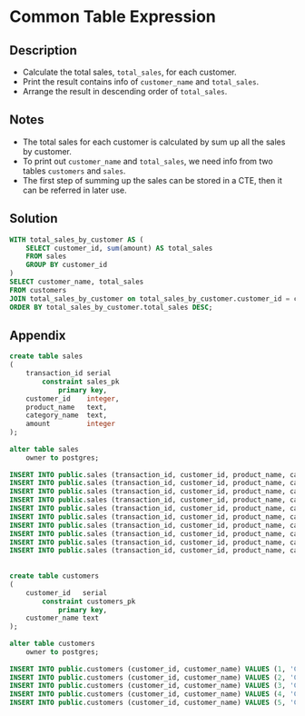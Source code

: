 # Common Table Expression

## Description

* Calculate the total sales, ``total_sales``, for each customer.
* Print the result contains info of ``customer_name`` and ``total_sales``.
* Arrange the result in descending order of ``total_sales``.

## Notes

* The total sales for each customer is calculated by sum up all the sales by customer.
* To print out ``customer_name`` and ``total_sales``, we need info from two tables ``customers`` and ``sales``.
* The first step of summing up the sales can be stored in a CTE, then it can be referred in later use.

## Solution

```sql
WITH total_sales_by_customer AS (
    SELECT customer_id, sum(amount) AS total_sales
    FROM sales
    GROUP BY customer_id
)
SELECT customer_name, total_sales
FROM customers
JOIN total_sales_by_customer on total_sales_by_customer.customer_id = customers.customer_id
ORDER BY total_sales_by_customer.total_sales DESC;
```

## Appendix

```sql
create table sales
(
    transaction_id serial
        constraint sales_pk
            primary key,
    customer_id    integer,
    product_name   text,
    category_name  text,
    amount         integer
);
 
alter table sales
    owner to postgres;
 
INSERT INTO public.sales (transaction_id, customer_id, product_name, category_name, amount) VALUES (1, 1, 'Product A', 'Category 1', 10);
INSERT INTO public.sales (transaction_id, customer_id, product_name, category_name, amount) VALUES (2, 2, 'Product B', 'Category 1', 15);
INSERT INTO public.sales (transaction_id, customer_id, product_name, category_name, amount) VALUES (3, 3, 'Product C', 'Category 2', 20);
INSERT INTO public.sales (transaction_id, customer_id, product_name, category_name, amount) VALUES (4, 4, 'Product D', 'Category 2', 12);
INSERT INTO public.sales (transaction_id, customer_id, product_name, category_name, amount) VALUES (5, 5, 'Product E', 'Category 3', 7);
INSERT INTO public.sales (transaction_id, customer_id, product_name, category_name, amount) VALUES (6, 1, 'Product F', 'Category 3', 5);
INSERT INTO public.sales (transaction_id, customer_id, product_name, category_name, amount) VALUES (7, 2, 'Product G', 'Category 4', 18);
INSERT INTO public.sales (transaction_id, customer_id, product_name, category_name, amount) VALUES (8, 3, 'Product H', 'Category 4', 22);
INSERT INTO public.sales (transaction_id, customer_id, product_name, category_name, amount) VALUES (9, 4, 'Product I', 'Category 5', 12);
INSERT INTO public.sales (transaction_id, customer_id, product_name, category_name, amount) VALUES (10, 5, 'Product J', 'Ctegory 5', 8);
 
 
create table customers
(
    customer_id   serial
        constraint customers_pk
            primary key,
    customer_name text
);
 
alter table customers
    owner to postgres;
 
INSERT INTO public.customers (customer_id, customer_name) VALUES (1, 'Customer A');
INSERT INTO public.customers (customer_id, customer_name) VALUES (2, 'Customer B');
INSERT INTO public.customers (customer_id, customer_name) VALUES (3, 'Customer C');
INSERT INTO public.customers (customer_id, customer_name) VALUES (4, 'Customer D');
INSERT INTO public.customers (customer_id, customer_name) VALUES (5, 'Customer E');
```
